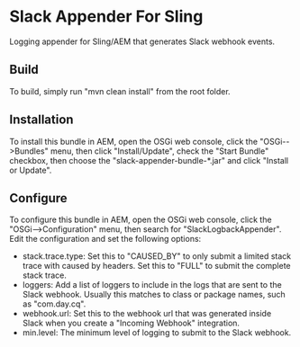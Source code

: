 Slack Appender For Sling
========================
Logging appender for Sling/AEM that generates Slack webhook events.

Build
-----

To build, simply run "mvn clean install" from the root folder.

Installation
------------

To install this bundle in AEM, open the OSGi web console, click the "OSGi-->Bundles" menu, then click "Install/Update", check the "Start Bundle" checkbox, then choose the "slack-appender-bundle-*.jar" and click "Install or Update".

Configure
---------
To configure this bundle in AEM, open the OSGi web console, click the "OSGi-->Configuration" menu, then search for "SlackLogbackAppender".  Edit the configuration and set the following options:
* stack.trace.type: Set this to "CAUSED_BY" to only submit a limited stack trace with caused by headers.  Set this to "FULL" to submit the complete stack trace.
* loggers: Add a list of loggers to include in the logs that are sent to the Slack webhook.  Usually this matches to class or package names, such as "com.day.cq".
* webhook.url: Set this to the webhook url that was generated inside Slack when you create a "Incoming Webhook" integration.
* min.level: The minimum level of logging to submit to the Slack webhook.
